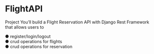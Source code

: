 # FlightAPI

Project
You’ll build a Flight Reservation API with 
Django Rest Framework that allows users to

● register/login/logout <br/>
● crud operations for flights <br/>
● crud operations for reservation <br/>
